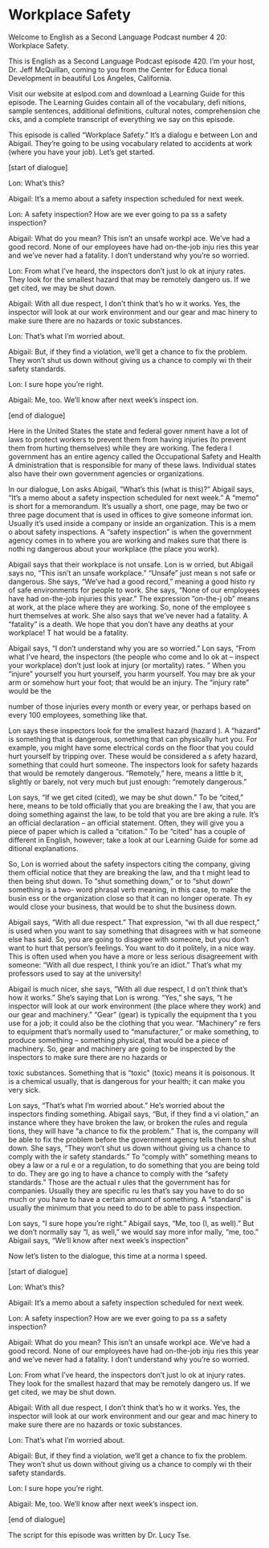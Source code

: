 # Workplace Safety

Welcome to English as a Second Language Podcast number 4 20: Workplace Safety.

This is English as a Second Language Podcast episode 420.  I’m your host, Dr. Jeff McQuillan, coming to you from the Center for Educa tional Development in beautiful Los Angeles, California.

Visit our website at eslpod.com and download a Learning Guide for this episode. The Learning Guides contain all of the vocabulary, defi nitions, sample sentences, additional definitions, cultural notes, comprehension che cks, and a complete transcript of everything we say on this episode.

This episode is called “Workplace Safety.”  It’s a dialogu e between Lon and Abigail.  They’re going to be using vocabulary related to accidents at work (where you have your job).  Let’s get started.

[start of dialogue]

Lon:  What’s this?

Abigail:  It’s a memo about a safety inspection scheduled  for next week.

Lon:  A safety inspection?  How are we ever going to pa ss a safety inspection?

Abigail:  What do you mean?  This isn’t an unsafe workpl ace.  We’ve had a good record.  None of our employees have had on-the-job inju ries this year and we’ve never had a fatality.  I don’t understand why you’re so worried.

Lon:  From what I’ve heard, the inspectors don’t just lo ok at injury rates.  They look for the smallest hazard that may be remotely dangero us.  If we get cited, we may be shut down.

Abigail:  With all due respect, I don’t think that’s ho w it works.  Yes, the inspector will look at our work environment and our gear and mac hinery to make sure there are no hazards or toxic substances.

Lon:  That’s what I’m worried about.

 Abigail:  But, if they find a violation, we’ll get a chance to fix the problem.  They won’t shut us down without giving us a chance to comply wi th their safety standards.

Lon:  I sure hope you’re right.

Abigail:  Me, too.  We’ll know after next week’s inspect ion.

[end of dialogue]

Here in the United States the state and federal gover nment have a lot of laws to protect workers to prevent them from having injuries (to prevent them from hurting themselves) while they are working.  The federa l government has an entire agency called the Occupational Safety and Health A dministration that is responsible for many of these laws.  Individual states also have their own government agencies or organizations.

In our dialogue, Lon asks Abigail,  “What’s this (what is this)?”  Abigail says, “It’s a memo about a safety inspection scheduled for next week.”  A “memo” is short for a memorandum.  It’s usually a short, one page, may be two or three page document that is used in offices to give someone informat ion.  Usually it’s used inside a company or inside an organization.  This is a mem o about safety inspections.  A “safety inspection” is when the government agency comes in to where you are working and makes sure that there is nothi ng dangerous about your workplace (the place you work).

Abigail says that their workplace is not unsafe.  Lon is w orried, but Abigail says no, “This isn’t an unsafe workplace.”  “Unsafe” just mean s not safe or dangerous. She says, “We’ve had a good record,” meaning a good histo ry of safe environments for people to work.  She says, “None of our employees have had on-the-job injuries this year.”  The expression “on-the-j ob” means at work, at the place where they are working.  So, none of the employee s hurt themselves at work.  She also says that we’ve never had a fatality.  A “fatality” is a death.  We hope that you don’t have any deaths at your workplace!  T hat would be a fatality.

Abigail says, “I don’t understand why you are so worried.”   Lon says, “From what I’ve heard, the inspectors (the people who come and lo ok at – inspect your workplace) don’t just look at injury (or mortality) rates. ”  When you “injure” yourself you hurt yourself, you harm yourself.  You may bre ak your arm or somehow hurt your foot; that would be an injury.  The “injury rate” would be the

 number of those injuries every month or every year, or perhaps based on every 100 employees, something like that.

Lon says these inspectors look for the smallest hazard (hazard ).  A “hazard” is something that is dangerous, something that can physically hurt you.  For example, you might have some electrical cords on the floor that you could hurt yourself by tripping over.  These would be considered a s afety hazard, something that could hurt someone.  The inspectors look for safety  hazards that would be remotely dangerous.  “Remotely,” here, means a little b it, slightly or barely, not very much but just enough: “remotely dangerous.”

Lon says, “If we get cited (cited), we may be shut down.”   To be “cited,” here, means to be told officially that you are breaking the l aw, that you are doing something against the law, to be told that you are bre aking a rule.  It’s an official declaration – an official statement.  Often, they will give you a piece of paper which is called a “citation.”  To be “cited” has a couple of different in English, however; take a look at our Learning Guide for some ad ditional explanations.

So, Lon is worried about the safety inspectors citing the company, giving them official notice that they are breaking the law, and tha t might lead to then being shut down.  To “shut something down,” or to “shut down”  something is a two- word phrasal verb meaning, in this case, to make the busin ess or the organization close so that it can no longer operate.  Th ey would close your business, that would be to shut the business down.

Abigail says, “With all due respect.”  That expression, “wi th all due respect,” is used when you want to say something that disagrees with w hat someone else has said.  So, you are going to disagree with someone, but you don’t want to hurt that person’s feelings.  You want to do it politely, in a nice way.  This is often used when you have a more or less serious disagreement with  someone: “With all due respect, I think you’re an idiot.”  That’s what  my professors used to say at the university!

Abigail is much nicer, she says, “With all due respect, I d on’t think that’s how it works.”  She’s saying that Lon is wrong.  “Yes,” she says, “t he inspector will look at our work environment (the place where they work) and our gear and machinery.”  “Gear” (gear) is typically the equipment tha t you use for a job; it could also be the clothing that you wear.  “Machinery” re fers to equipment that’s normally used to “manufacturer,” or make something, to produce something – something physical, that would be a piece of machinery.  So, gear and machinery are going to be inspected by the inspectors to make sure there are no hazards or

 toxic substances.  Something that is “toxic” (toxic) means it is poisonous.  It is a chemical usually, that is dangerous for your health; it can  make you very sick.

Lon says, “That’s what I’m worried about.”  He’s worried  about the inspectors finding something.  Abigail says, “But, if they find a vi olation,” an instance where they have broken the law, or broken the rules and regula tions, they will have “a chance to fix the problem.”  That is, the company will be  able to fix the problem before the government agency tells them to shut down.  She says, “They won’t shut us down without giving us a chance to comply with the ir safety standards.” To “comply with” something means to obey a law or a rul e or a regulation, to do something that you are being told to do.  They are go ing to have a chance to comply with the “safety standards.”  Those are the actual r ules that the government has for companies.  Usually they are specific ru les that’s say you have to do so much or you have to have a certain amount  of something.  A “standard” is usually the minimum that you need to do to be able to pass inspection.

Lon says, “I sure hope you’re right.”  Abigail says, “Me,  too (I, as well).”  But we don’t normally say “I, as well,” we would say more infor mally, “me, too.”  Abigail says, “We’ll know after next week’s inspection”

Now let’s listen to the dialogue, this time at a norma l speed.

[start of dialogue]

Lon:  What’s this?

Abigail:  It’s a memo about a safety inspection scheduled  for next week.

Lon:  A safety inspection?  How are we ever going to pa ss a safety inspection?

Abigail:  What do you mean?  This isn’t an unsafe workpl ace.  We’ve had a good record.  None of our employees have had on-the-job inju ries this year and we’ve never had a fatality.  I don’t understand why you’re so worried.

Lon:  From what I’ve heard, the inspectors don’t just lo ok at injury rates.  They look for the smallest hazard that may be remotely dangero us.  If we get cited, we may be shut down.

 Abigail:  With all due respect, I don’t think that’s ho w it works.  Yes, the inspector will look at our work environment and our gear and mac hinery to make sure there are no hazards or toxic substances.

Lon:  That’s what I’m worried about.

Abigail:  But, if they find a violation, we’ll get a chance to fix the problem.  They won’t shut us down without giving us a chance to comply wi th their safety standards.

Lon:  I sure hope you’re right.

Abigail:  Me, too.  We’ll know after next week’s inspect ion.

[end of dialogue]

The script for this episode was written by Dr. Lucy Tse.





